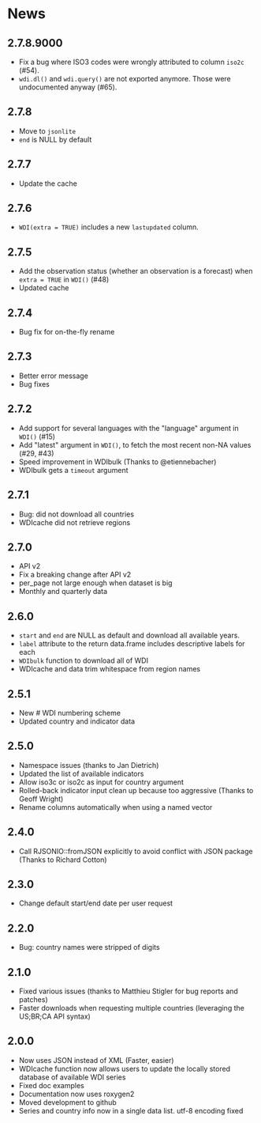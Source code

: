 # News

## 2.7.8.9000

* Fix a bug where ISO3 codes were wrongly attributed to column `iso2c` (#54).
* `wdi.dl()` and `wdi.query()` are not exported anymore. Those were undocumented anyway (#65).

## 2.7.8

* Move to `jsonlite`
* `end` is NULL by default

## 2.7.7

* Update the cache

## 2.7.6

* `WDI(extra = TRUE)` includes a new `lastupdated` column.

## 2.7.5

* Add the observation status (whether an observation is a forecast) when `extra = TRUE` in `WDI()` (#48)
* Updated cache

## 2.7.4

* Bug fix for on-the-fly rename

## 2.7.3

* Better error message
* Bug fixes

## 2.7.2

* Add support for several languages with the "language" argument in `WDI()` (#15)
* Add "latest" argument in `WDI()`, to fetch the most recent non-NA values (#29, #43)
* Speed improvement in WDIbulk (Thanks to @etiennebacher)
* WDIbulk gets a `timeout` argument

## 2.7.1

* Bug: did not download all countries
* WDIcache did not retrieve regions

## 2.7.0 

* API v2
* Fix a breaking change after API v2
* per_page not large enough when dataset is big
* Monthly and quarterly data

## 2.6.0

* `start` and `end` are NULL as default and download all available years.
* `label` attribute to the return data.frame includes descriptive labels for each
* `WDIbulk` function to download all of WDI
* WDIcache and data trim whitespace from region names

## 2.5.1

* New # WDI numbering scheme
* Updated country and indicator data

## 2.5.0

* Namespace issues (thanks to Jan Dietrich)
* Updated the list of available indicators
* Allow iso3c or iso2c as input for country argument
* Rolled-back indicator input clean up because too aggressive (Thanks to Geoff Wright)
* Rename columns automatically when using a named vector

## 2.4.0

* Call RJSONIO::fromJSON explicitly to avoid conflict with JSON package (Thanks to Richard Cotton)

## 2.3.0

* Change default start/end date per user request

## 2.2.0

* Bug: country names were stripped of digits

## 2.1.0

* Fixed various issues (thanks to Matthieu Stigler for bug reports and patches)
* Faster downloads when requesting multiple countries (leveraging the US;BR;CA API syntax)

## 2.0.0

* Now uses JSON instead of XML (Faster, easier)
* WDIcache function now allows users to update the locally stored database of available WDI series
* Fixed doc examples  
* Documentation now uses roxygen2
* Moved development to github 
* Series and country info now in a single data list. utf-8 encoding fixed    
 
